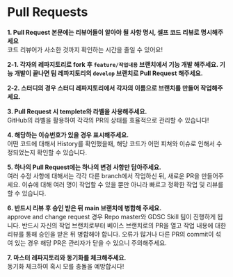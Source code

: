 # **Pull Requests**

**1. Pull Request 본문에는 리뷰어들이 알아야 될 사항 명시, 셀프 코드 리뷰로 명시해주세요** <br>
  코드 리뷰어가 사소한 것까지 확인하는 시간을 줄일 수 있어요!

**2-1. 각자의 레파지토리로 fork 후  `feature/작업내용`  브랜치에서 기능 개발 해주세요.  기능 개발이 끝나면 팀 레파지토리의  `develop`  브랜치로 Pull Request 해주세요.**

**2-2. 스터디의 경우 스터디 레파지토리에서 각자의 이름으로 브랜치를 만들어 작업해주세요.**

**3. Pull Request 시 templete와 라벨을 사용해주세요.** <br>
  GitHub의 라벨을 활용하여 각각의 PR의 상태를 효율적으로 관리할 수 있습니다!

**4.  해당하는 이슈번호가 있을 경우 표시해주세요.** <br>
  어떤 코드에 대해서 History를 확인했을때, 해당 코드가 어떤 피쳐와 이슈로 인해서 수정되었는지 확인할 수 있습니다.


**5. 하나의 Pull Request에는 하나의 변경 사항만 담아주세요.** <br>
  여러 수정 사항에 대해서는 각각 다른 branch에서 작업하신 뒤, 새로운 PR을 만들어주세요. 이슈에 대해 여러 명이 작업할 수 있을 뿐만 아니라 빠르고 정확한 작업 및 리뷰를 할 수 있습니다.

**6. 반드시 리뷰 후 승인 받은 뒤 main 브랜치에 병합해 주세요.** <br>
  approve and change request 경우 Repo master와 GDSC Skill 팀이 진행하게 됩니다. 반드시 자신의 작업 브랜치로부터 베이스 브랜치로의 PR을 열고 작업 내용에 대한 리뷰를 통해 승인을 
  받은 뒤 병합해야 합니다. 오류가 많거나 다른 PR의 commit이 섞여 있는 경우 해당 PR은 관리자가 닫을 수 있으니 주의해주세요.

**7. 마스터 레파지토리와 동기화를 체크해주세요.** <br>
  동기화 체크하여 혹시 모를 충돌을 예방합시다!
